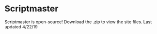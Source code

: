 # Scriptmaster
Scriptmaster is open-source! Download the .zip to view the site files.
Last updated 4/22/19
